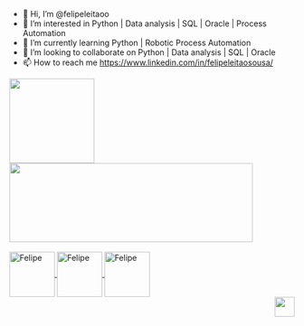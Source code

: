 - 👋 Hi, I’m @felipeleitaoo
- 👀 I’m interested in Python | Data analysis | SQL | Oracle | Process Automation
- 🌱 I’m currently learning Python | Robotic Process Automation
- 💞️ I’m looking to collaborate on Python | Data analysis | SQL | Oracle
- 📫 How to reach me https://www.linkedin.com/in/felipeleitaosousa/

<div> 
    <a href="https://beasons.ai/felipeleitaoo">
    <img height="150" src="https://github-readme-stats.vercel.app/api?username=felipeleitaoo&show_icons=true&theme=dark&include_all_commits=true&count_private-true"L> 
    <img height="140" width="430" src="https://github-readme-stats.vercel.app/api/top-langs/?username=felipeleitaoo&layout=compact&langs_count=16&theme=dark"L> 
</div>

<div style="display: inline_block"><br>
    <img align="CENTER" alt="Felipe" height="80" src="https://cdn.jsdelivr.net/gh/devicons/devicon/icons/oracle/oracle-original.svg">
    <img align="CENTER" alt="Felipe" height="80" src="https://cdn.jsdelivr.net/gh/devicons/devicon/icons/python/python-original.svg">
    <img align="CENTER" alt="Felipe" height="80" src="https://cdn.jsdelivr.net/gh/devicons/devicon/icons/sqlalchemy/sqlalchemy-original.svg"> 
</div>

<div>
   <a href="https://www.linkedin.com/in/felipeleitaosousa" target="_blank">
   <img align="RIGHT" height="35" src="https://img.shields.io/badge/LinkedIn-0077B5?style=for-the-badge&logo=linkedin&logoColor=white" target="_blank"></a>
</div>


